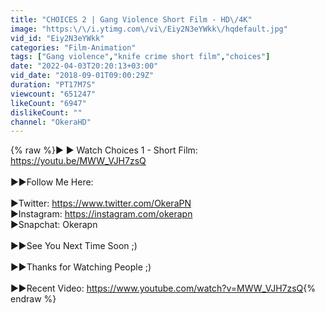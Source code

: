 ```yaml
---
title: "CHOICES 2 | Gang Violence Short Film - HD\/4K"
image: "https:\/\/i.ytimg.com\/vi\/Eiy2N3eYWkk\/hqdefault.jpg"
vid_id: "Eiy2N3eYWkk"
categories: "Film-Animation"
tags: ["Gang violence","knife crime short film","choices"]
date: "2022-04-03T20:20:13+03:00"
vid_date: "2018-09-01T09:00:29Z"
duration: "PT17M7S"
viewcount: "651247"
likeCount: "6947"
dislikeCount: ""
channel: "OkeraHD"
---
```

{% raw %}► ► Watch Choices 1 - Short Film: <a rel="nofollow" target="blank" href="https://youtu.be/MWW_VJH7zsQ">https://youtu.be/MWW_VJH7zsQ</a><br /><br />►►Follow Me Here:<br /><br />►Twitter: <a rel="nofollow" target="blank" href="https://www.twitter.com/OkeraPN">https://www.twitter.com/OkeraPN</a><br />►Instagram: <a rel="nofollow" target="blank" href="https://instagram.com/okerapn">https://instagram.com/okerapn</a><br />►Snapchat: Okerapn<br /><br />►►See You Next Time Soon ;)<br /><br />►►Thanks for Watching People ;)<br /><br />►►Recent Video: <a rel="nofollow" target="blank" href="https://www.youtube.com/watch?v=MWW_VJH7zsQ">https://www.youtube.com/watch?v=MWW_VJH7zsQ</a>{% endraw %}
